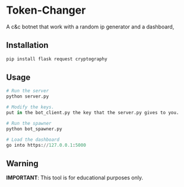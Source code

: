 # Token-Changer
A c&c botnet that work with a random ip generator and a dashboard,

## Installation
```bash
pip install flask request cryptography
```

## Usage
```python
# Run the server
python server.py

# Modify the keys.
put in the bot_client.py the key that the server.py gives to you.

# Run the spawner
python bot_spawner.py

# Load the dashboard
go into https://127.0.0.1:5000
```

## Warning
**IMPORTANT**: This tool is for educational purposes only.
